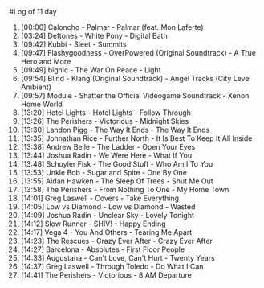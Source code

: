 #Log of 11 day

1. [00:00] Caloncho - Palmar - Palmar (feat. Mon Laferte)
1. [03:24] Deftones - White Pony - Digital Bath
1. [09:42] Kubbi - Sleet - Summits
1. [09:47] Flashygoodness - OverPowered (Original Soundtrack) - A True Hero and More
1. [09:49] bignic - The War On Peace - Light
1. [09:54] Blind - Klang (Original Soundtrack) - Angel Tracks (City Level Ambient)
1. [09:57] Module - Shatter the Official Videogame Soundtrack - Xenon Home World
1. [13:20] Hotel Lights - Hotel Lights - Follow Through
1. [13:26] The Perishers - Victorious - Midnight Skies
1. [13:30] Landon Pigg - The Way It Ends - The Way It Ends
1. [13:35] Johnathan Rice - Further North - It Is Best To Keep It All Inside
1. [13:38] Andrew Belle - The Ladder - Open Your Eyes
1. [13:44] Joshua Radin - We Were Here - What If You
1. [13:48] Schuyler Fisk - The Good Stuff - Who Am I To You
1. [13:53] Unkle Bob - Sugar and Spite - One By One
1. [13:55] Aidan Hawken - The Sleep Of Trees - Shut Me Out
1. [13:58] The Perishers - From Nothing To One - My Home Town
1. [14:01] Greg Laswell - Covers - Take Everything
1. [14:05] Low vs Diamond - Low vs Diamond - Wasted
1. [14:09] Joshua Radin - Unclear Sky - Lovely Tonight
1. [14:12] Slow Runner - SHIV! - Happy Ending
1. [14:17] Vega 4 - You And Others - Tearing Me Apart
1. [14:23] The Rescues - Crazy Ever After - Crazy Ever After
1. [14:27] Barcelona - Absolutes - First Floor People
1. [14:33] Augustana - Can't Love, Can't Hurt - Twenty Years
1. [14:37] Greg Laswell - Through Toledo - Do What I Can
1. [14:41] The Perishers - Victorious - 8 AM Departure
